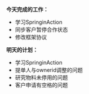 **今天完成的工作：**
 
- 学习SpringinAction
- 同步客户暂停合作状态
- 修改框架协议


**明天的计划：** 



- 学习SpringinAction
- 提单人与ownerid调整的问题
- 研究物料未停用的问题
- 客户申请有空格的问题
